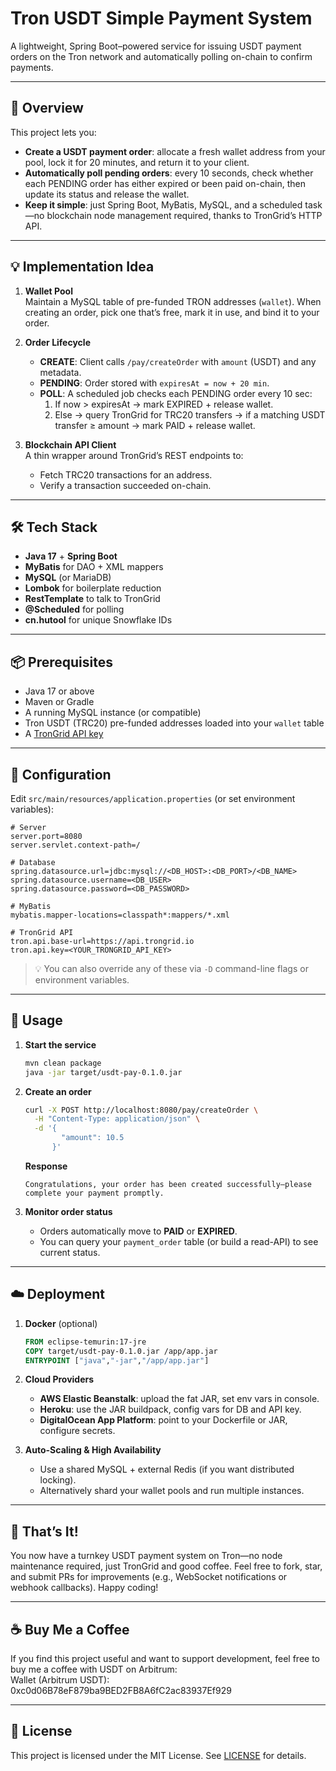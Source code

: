 # Tron USDT Simple Payment System

A lightweight, Spring Boot–powered service for issuing USDT payment orders on the Tron network and automatically polling on-chain to confirm payments.

---

## 🚀 Overview

This project lets you:

- **Create a USDT payment order**: allocate a fresh wallet address from your pool, lock it for 20 minutes, and return it to your client.  
- **Automatically poll pending orders**: every 10 seconds, check whether each PENDING order has either expired or been paid on-chain, then update its status and release the wallet.  
- **Keep it simple**: just Spring Boot, MyBatis, MySQL, and a scheduled task—no blockchain node management required, thanks to TronGrid’s HTTP API.

---

## 💡 Implementation Idea

1. **Wallet Pool**  
   Maintain a MySQL table of pre-funded TRON addresses (`wallet`). When creating an order, pick one that’s free, mark it in use, and bind it to your order.

2. **Order Lifecycle**  
   - **CREATE**: Client calls `/pay/createOrder` with `amount` (USDT) and any metadata.  
   - **PENDING**: Order stored with `expiresAt = now + 20 min`.  
   - **POLL**: A scheduled job checks each PENDING order every 10 sec:  
     1. If now > expiresAt → mark EXPIRED + release wallet.  
     2. Else → query TronGrid for TRC20 transfers → if a matching USDT transfer ≥ amount → mark PAID + release wallet.

3. **Blockchain API Client**  
   A thin wrapper around TronGrid’s REST endpoints to:  
   - Fetch TRC20 transactions for an address.  
   - Verify a transaction succeeded on-chain.

---

## 🛠️ Tech Stack

- **Java 17** + **Spring Boot**  
- **MyBatis** for DAO + XML mappers  
- **MySQL** (or MariaDB)  
- **Lombok** for boilerplate reduction  
- **RestTemplate** to talk to TronGrid  
- **@Scheduled** for polling  
- **cn.hutool** for unique Snowflake IDs  

---

## 📦 Prerequisites

- Java 17 or above  
- Maven or Gradle  
- A running MySQL instance (or compatible)  
- Tron USDT (TRC20) pre-funded addresses loaded into your `wallet` table  
- A [TronGrid API key](https://developers.tron.network/docs/getting-started-with-trongrid)

---

## 🔧 Configuration

Edit `src/main/resources/application.properties` (or set environment variables):

```properties
# Server
server.port=8080
server.servlet.context-path=/

# Database
spring.datasource.url=jdbc:mysql://<DB_HOST>:<DB_PORT>/<DB_NAME>
spring.datasource.username=<DB_USER>
spring.datasource.password=<DB_PASSWORD>

# MyBatis
mybatis.mapper-locations=classpath*:mappers/*.xml

# TronGrid API
tron.api.base-url=https://api.trongrid.io
tron.api.key=<YOUR_TRONGRID_API_KEY>
```

> 💡 You can also override any of these via `-D` command-line flags or environment variables.

---

## 📖 Usage

1. **Start the service**  
   ```bash
   mvn clean package
   java -jar target/usdt-pay-0.1.0.jar
   ```
2. **Create an order**  
   ```bash
   curl -X POST http://localhost:8080/pay/createOrder \
     -H "Content-Type: application/json" \
     -d '{
           "amount": 10.5
         }'
   ```
   **Response**  
   ```
   Congratulations, your order has been created successfully—please complete your payment promptly.
   ```

3. **Monitor order status**  
   - Orders automatically move to **PAID** or **EXPIRED**.  
   - You can query your `payment_order` table (or build a read-API) to see current status.

---

## ☁️ Deployment

1. **Docker** (optional)  
   ```dockerfile
   FROM eclipse-temurin:17-jre
   COPY target/usdt-pay-0.1.0.jar /app/app.jar
   ENTRYPOINT ["java","-jar","/app/app.jar"]
   ```
2. **Cloud Providers**  
   - **AWS Elastic Beanstalk**: upload the fat JAR, set env vars in console.  
   - **Heroku**: use the JAR buildpack, config vars for DB and API key.  
   - **DigitalOcean App Platform**: point to your Dockerfile or JAR, configure secrets.

3. **Auto-Scaling & High Availability**  
   - Use a shared MySQL + external Redis (if you want distributed locking).  
   - Alternatively shard your wallet pools and run multiple instances.

---

## 🎉 That’s It!

You now have a turnkey USDT payment system on Tron—no node maintenance required, just TronGrid and good coffee. Feel free to fork, star, and submit PRs for improvements (e.g., WebSocket notifications or webhook callbacks). Happy coding!

---

## ☕️ Buy Me a Coffee

If you find this project useful and want to support development, feel free to buy me a coffee with USDT on Arbitrum:<br>
Wallet (Arbitrum USDT): 0xc0d06B78eF879ba9BED2FB8A6fC2ac83937Ef929

---

## 📄 License

This project is licensed under the MIT License. See [LICENSE](LICENSE) for details.
